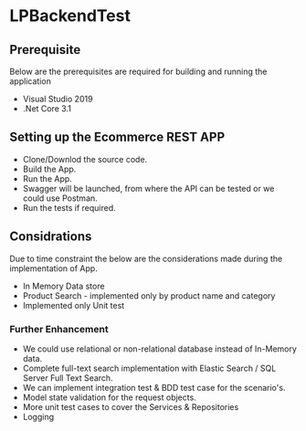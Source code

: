 # LPBackendTest

## Prerequisite
Below are the prerequisites are required for building and running the application

- Visual Studio 2019
- .Net Core 3.1

## Setting up the Ecommerce REST APP
- Clone/Downlod the source code.
- Build the App.
- Run the App.
- Swagger will be launched, from where the API can be tested or we could use Postman.
- Run the tests if required.

## Considrations
Due to time constraint the below are the considerations made during the implementation of App.

- In Memory Data store 
- Product Search - implemented only by product name and category 
- Implemented only Unit test 

### Further Enhancement

- We could use relational or non-relational database instead of In-Memory data.
- Complete full-text search implementation with Elastic Search / SQL Server Full Text Search.
- We can implement integration test & BDD test case for the scenario's.
- Model state validation for the request objects.
- More unit test cases to cover the Services & Repositories
- Logging 

